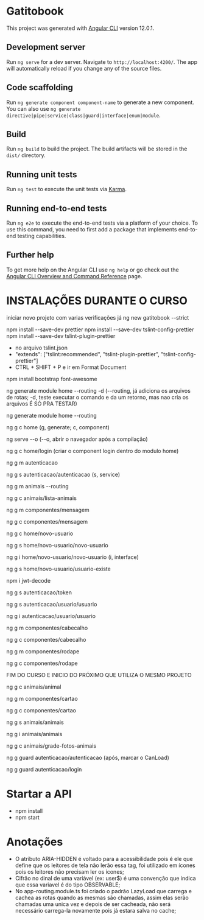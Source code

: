 # Gatitobook

This project was generated with [Angular CLI](https://github.com/angular/angular-cli) version 12.0.1.

## Development server

Run `ng serve` for a dev server. Navigate to `http://localhost:4200/`. The app will automatically reload if you change any of the source files.

## Code scaffolding

Run `ng generate component component-name` to generate a new component. You can also use `ng generate directive|pipe|service|class|guard|interface|enum|module`.

## Build

Run `ng build` to build the project. The build artifacts will be stored in the `dist/` directory.

## Running unit tests

Run `ng test` to execute the unit tests via [Karma](https://karma-runner.github.io).

## Running end-to-end tests

Run `ng e2e` to execute the end-to-end tests via a platform of your choice. To use this command, you need to first add a package that implements end-to-end testing capabilities.

## Further help

To get more help on the Angular CLI use `ng help` or go check out the [Angular CLI Overview and Command Reference](https://angular.io/cli) page.

# INSTALAÇÕES DURANTE O CURSO

iniciar novo projeto com varias verificações já
ng new gatitobook --strict

npm install --save-dev prettier
npm install --save-dev tslint-config-prettier
npm install --save-dev tslint-plugin-prettier

- no arquivo tslint.json
- "extends": ["tslint:recommended", "tslint-plugin-prettier", "tslint-config-prettier"]
- CTRL + SHIFT + P e ir em Format Document

npm install bootstrap font-awesome

ng generate module home --routing -d (--routing, já adiciona os arquivos de rotas; -d, teste executar o comando e da um retorno, mas nao cria os arquivos É SÓ PRA TESTAR)

ng generate module home --routing

ng g c home (g, generate; c, component)

ng serve --o (--o, abrir o navegador após a compilação)

ng g c home/login (criar o component login dentro do modulo home)

ng g m autenticacao

ng g s autenticacao/autenticacao (s, service)

ng g m animais --routing

ng g c animais/lista-animais

ng g m componentes/mensagem

ng g c componentes/mensagem

ng g c home/novo-usuario

ng g s home/novo-usuario/novo-usuario

ng g i home/novo-usuario/novo-usuario (i, interface)

ng g s home/novo-usuario/usuario-existe

npm i jwt-decode

ng g s autenticacao/token

ng g s autenticacao/usuario/usuario

ng g i autenticacao/usuario/usuario

ng g m componentes/cabecalho

ng g c componentes/cabecalho

ng g m componentes/rodape

ng g c componentes/rodape

FIM DO CURSO E INICIO DO PRÓXIMO QUE UTILIZA O MESMO PROJETO

ng g c animais/animal

ng g m componentes/cartao

ng g c componentes/cartao

ng g s animais/animais

ng g i animais/animais

ng g c animais/grade-fotos-animais

ng g guard autenticacao/autenticacao (após, marcar o CanLoad)

ng g guard autenticacao/login

# Startar a API

- npm install
- npm start

# Anotações

- O atributo ARIA-HIDDEN é voltado para a acessibilidade pois é ele que define que os leitores de tela não lerão essa tag, foi utilizado em ícones pois os leitores não precisam ler os ícones;
- Cifrão no dinal de uma variável (ex: user$) é uma convenção que indica que essa variavel é do tipo OBSERVABLE;
- No app-routing.module.ts foi criado o padrão LazyLoad que carrega e cachea as rotas quando as mesmas são chamadas, assim elas serão chamadas uma unica vez e depois de ser cacheada, não será necessário carrega-la novamente pois já estara salva no cache;
